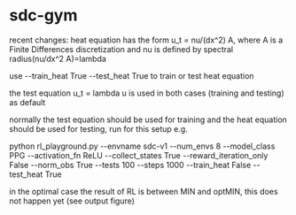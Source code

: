 # sdc-gym

recent changes:
heat equation has the form u_t = nu/(dx^2) A, where A is a Finite Differences discretization and nu is defined by spectral radius(nu/dx^2 A)=lambda

use --train_heat True --test_heat True to train or test heat equation

the test equation u_t = lambda u is used in both cases (training and testing) as default

normally the test equation should be used for training and the heat equation should be used for testing, run for this setup e.g.  

python rl_playground.py --envname sdc-v1 --num_envs 8 --model_class PPG --activation_fn ReLU --collect_states True --reward_iteration_only False --norm_obs True --tests 100 --steps 1000 --train_heat False --test_heat True

in the optimal case the result of RL is between MIN and optMIN, this does not happen yet (see output figure)

